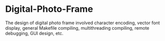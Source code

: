 Digital-Photo-Frame
===================

The design of digital photo frame involved character encoding, vector font display, general Makefile compiling, multithreading compiling, remote debugging, GUI design, etc.
